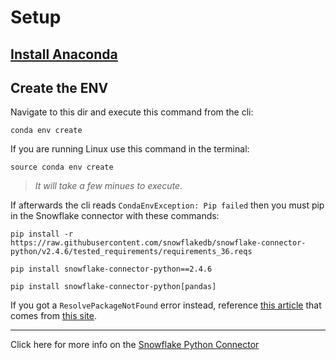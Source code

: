 # Setup

## [Install Anaconda](https://www.anaconda.com/products/individual)

## Create the ENV

Navigate to this dir and execute this command from the cli:
```
conda env create
```
If you are running Linux use this command in the terminal:
```
source conda env create
```
> *It will take a few minues to execute.*

If afterwards the cli reads `CondaEnvException: Pip failed` then you must pip in the Snowflake connector with these commands:

```
pip install -r https://raw.githubusercontent.com/snowflakedb/snowflake-connector-python/v2.4.6/tested_requirements/requirements_36.reqs
```

```
pip install snowflake-connector-python==2.4.6
```

```
pip install snowflake-connector-python[pandas]
```

If you got a `ResolvePackageNotFound` error instead, reference [this article](Setting_Up_a_Conda_Environment.pdf) that comes from [this site](https://medium.com/swlh/setting-up-a-conda-environment-in-less-than-5-minutes-e64d8fc338e4).

---
Click here for more info on the [Snowflake Python Connector](https://docs.snowflake.com/en/user-guide/python-connector.html)
